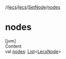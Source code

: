 //[lecs](../../index.md)/[lecs](../index.md)/[SetNode](index.md)/[nodes](nodes.md)



# nodes  
[jvm]  
Content  
val [nodes](nodes.md): [List](https://kotlinlang.org/api/latest/jvm/stdlib/kotlin.collections/-list/index.html)<[LecsNode](../-lecs-node/index.md)>  



